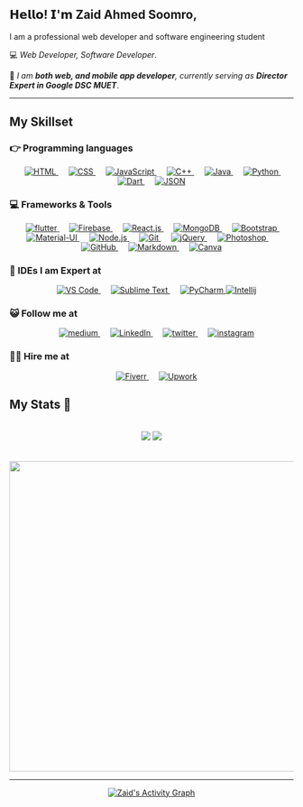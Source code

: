 ## 𝗛𝗲𝗹𝗹𝗼! 𝗜'𝗺 <b>Zaid Ahmed Soomro</b>,  

I am a professional web developer and software engineering student

:computer: <i>Web Developer, Software Developer</i>. 

:vulcan_salute: <i>I am <b>both web, and mobile app developer</b>, currently serving as <b>Director Expert in Google DSC MUET</b></i>. 
<hr>
<h2> My Skillset </h2>

### 👉 Programming languages
<p align="center"> 
  &emsp;
  <a href="#">
    <img alt="HTML" src="https://img.shields.io/badge/HTML5-E34F26?style=for-the-badge&logo=html5&logoColor=white"/>
  </a>
  &emsp;
<a href="#">
    <img alt="CSS" src="https://img.shields.io/badge/CSS3-1572B6?style=for-the-badge&logo=css3&logoColor=white"/>
</a>
  &emsp;
<a href="#">
    <img alt="JavaScript" src="https://img.shields.io/badge/JavaScript-323330?style=for-the-badge&logo=javascript&logoColor=F7DF1E"/>
  </a>
  &emsp;
<a href="#">
    <img alt="C++" src="https://img.shields.io/badge/C%2B%2B-00599C?style=for-the-badge&logo=c%2B%2B&logoColor=white"/>
  </a>
  &emsp;
<a href="#">
    <img alt="Java" src="https://img.shields.io/badge/Java-ED8B00?style=for-the-badge&logo=java&logoColor=white"/>
  </a>
  &emsp;
<a href="#">
    <img alt="Python" src="https://img.shields.io/badge/Python-FFD43B?style=for-the-badge&logo=python&logoColor=darkgreen"/>
  </a>
  &emsp;
<a href="#">
    <img alt="Dart" src="https://img.shields.io/badge/Dart-0175C2?style=for-the-badge&logo=dart&logoColor=white"/>
  </a>
  &emsp;
<a href="#">
    <img alt="JSON" src="https://img.shields.io/badge/json-5E5C5C?style=for-the-badge&logo=json&logoColor=white"/>
  </a>
</p>

### 💻 Frameworks & Tools
<p align="center"> 
  &emsp; 
  <a href="#" target="_blank"> 
   <img alt="flutter" src="https://img.shields.io/badge/Flutter-02569B?style=for-the-badge&logo=flutter&logoColor=white">
  </a>
  &emsp;
  <a href="#" target="_blank"> 
     <img alt="Firebase" src="https://img.shields.io/badge/firebase-ffca28?style=for-the-badge&logo=firebase&logoColor=white">
   </a>
  &emsp;
  <a href="#" target="_blank"> 
     <img alt="React.js" src="https://img.shields.io/badge/React-20232A?style=for-the-badge&logo=react&logoColor=61DAFB">
   </a>
  &emsp;
  <a href="#" target="_blank"> 
     <img alt="MongoDB" src="https://img.shields.io/badge/MongoDB-4EA94B?style=for-the-badge&logo=mongodb&logoColor=white">
   </a>
  &emsp;
  <a href="#" target="_blank"> 
     <img alt="Bootstrap" src="https://img.shields.io/badge/Bootstrap-563D7C?style=for-the-badge&logo=bootstrap&logoColor=white">
   </a>
  &emsp;
  <a href="#" target="_blank"> 
     <img alt="Material-UI" src="https://img.shields.io/badge/Material--UI-0081CB?style=for-the-badge&logo=material-ui&logoColor=white">
   </a>
  &emsp; 
  <a href="#" target="_blank"> 
     <img alt="Node.js" src="https://img.shields.io/badge/Node.js-339933?style=for-the-badge&logo=nodedotjs&logoColor=white">
   </a>
  &emsp; 
  <a href="#" target="_blank"> 
   <img alt="Git" src="https://img.shields.io/badge/Git-F05032?style=for-the-badge&logo=git&logoColor=white">
  </a>   
  &emsp;
  <a href="#" target="_blank">
    <img alt="jQuery" src="https://img.shields.io/badge/jQuery-0769AD?style=for-the-badge&logo=jquery&logoColor=yellow">
  </a> 
  &emsp;
  <a href="#" target="_blank"> 
    <img alt="Photoshop" src="https://img.shields.io/badge/Adobe-Photoshop-31A8FF?style=for-the-badge&logo=Adobe-Photoshop&labelColor=0a446b&logoWidth=15"/>
  </a>
  &emsp;
  <a href="#" target="_blank"> 
    <img alt="GitHub" src="https://img.shields.io/badge/GitHub-100000?style=for-the-badge&logo=github&logoColor=white"/>
  </a>
  &emsp;
  <a href="#" target="_blank"> 
     <img alt="Markdown" src="https://img.shields.io/badge/Markdown-000000?style=for-the-badge&logo=markdown&logoColor=white">
  </a>
  &emsp;
  <a href="#" target="_blank"> 
     <img alt="Canva" src="https://img.shields.io/badge/Canva-%2300C4CC.svg?&style=for-the-badge&logo=Canva&logoColor=white">
  </a>
</p>

### 🌟 IDEs I am Expert at
<p align="center"> 
    &emsp;
  <a href="#" target="_blank"> 
    <img alt="VS Code" src="https://img.shields.io/badge/Visual_Studio_Code-0078D4?style=for-the-badge&logo=visual%20studio%20code&logoColor=white"/>
  </a>
    &emsp;
  <a href="#" target="_blank"> 
    <img alt="Sublime Text" src="https://img.shields.io/badge/sublime_text-%23575757.svg?&style=for-the-badge&logo=sublime-text&logoColor=important"/>
  </a>
    &emsp;
  <a href="#" target="_blank"> 
    <img alt="PyCharm" src="https://img.shields.io/badge/pycharm-143?style=for-the-badge&logo=pycharm&logoColor=black&color=black&labelColor=green"/>
  </a>
  <a href="#" target="_blank"> 
    <img alt="Intellij" src="https://img.shields.io/badge/IntelliJIDEA-000000.svg?style=for-the-badge&logo=intellij-idea&logoColor=white"/>
  </a>
</p>

### 😺 Follow me at
  <p align="center"> 
      &emsp;
    <a href="https://zaidahmedsoomro.medium.com/" target="_blank"> 
      <img alt="medium" src="https://img.shields.io/badge/Medium-12100E?style=for-the-badge&logo=medium&logoColor=white"/>
    </a>
      &emsp;
    <a href="https://www.linkedin.com/in/iamzaidsoomro/" target="_blank"> 
      <img alt="LinkedIn" src="https://img.shields.io/badge/LinkedIn-0077B5?style=for-the-badge&logo=linkedin&logoColor=white"/>
    </a>
      &emsp;
    <a href="https://twitter.com/ZaidSoomro17" target="_blank"> 
      <img alt="twitter" src="https://img.shields.io/badge/Twitter-1DA1F2?style=for-the-badge&logo=twitter&logoColor=white"/>
    </a>
      &emsp;
    <a href="https://www.instagram.com/zaidahmedxd/" target="_blank"> 
      <img alt="instagram" src="https://img.shields.io/badge/Instagram-E4405F?style=for-the-badge&logo=instagram&logoColor=white"/>
    </a>
  </p>
  
### 👨‍💼 Hire me at
  <p align="center"> 
      &emsp;
    <a href="https://www.fiverr.com/zaidsoomro3?public_mode=true" target="_blank"> 
      <img alt="Fiverr" src="https://img.shields.io/badge/fiverr-1DBF73?style=for-the-badge&logo=fiverr&logoColor=white"/>
    </a>
        &emsp;
    <a href="https://www.upwork.com/freelancers/~01234f7c242319c472" target="_blank"> 
      <img alt="Upwork" src="https://img.shields.io/badge/UpWork-6FDA44?style=for-the-badge&logo=Upwork&logoColor=white"/>
    </a>
  </p>

## My Stats :rocket:
<br>
<div align="center">
  <img src="https://visitor-badge.laobi.icu/badge?page_id=iamzaidsoomro.iamzaidsoomro">
  <img src="https://img.shields.io/github/followers/iamzaidsoomro?label=Followers&style=social)](https://github.com/iamzaidsoomro)">
</div>
<br><br>
<div align="center">
  <img width="550px" src="https://metrics.lecoq.io/iamzaidsoomro?template=classic&isocalendar=1&code=1&achievements=1&lines=1&introduction=1&tweets=1&activity=1&languages=1&isocalendar.duration=full-year&languages.limit=8&languages.sections=most-used&languages.colors=github&languages.threshold=0%25&languages.indepth=false&languages.analysis.timeout=15&languages.categories=markup%2C%20programming&languages.recent.categories=markup%2C%20programming&languages.recent.load=300&languages.recent.days=14&code.lines=12&code.load=100&code.visibility=public&activity.limit=5&activity.load=300&activity.days=14&activity.filter=all&activity.visibility=all&activity.timestamps=false&achievements.threshold=C&achievements.secrets=true&achievements.display=detailed&achievements.limit=0&introduction.title=true&tweets.attachments=false&tweets.limit=2&tweets.user=.user.twitter&config.timezone=Asia%2FKarachi"/>
  <hr>
  <a href="https://gdsc.community.dev/mehran-university-of-engineering-and-technology/"><img alt="Zaid's Activity Graph" src="https://activity-graph.herokuapp.com/graph?username=iamzaidsoomro&theme=rogue"/></a>

</div>
